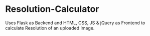 # Resolution-Calculator
Uses Flask as Backend and HTML, CSS, JS &amp; jQuery as Frontend to calculate Resolution of an uploaded Image.
